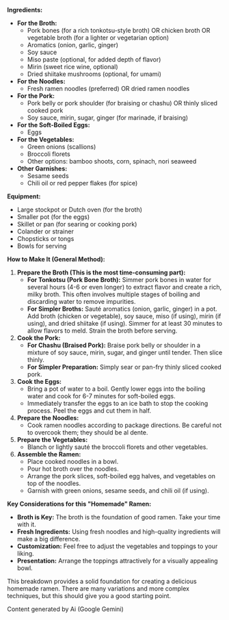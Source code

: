 
**Ingredients:**

* **For the Broth:**  
  * Pork bones (for a rich tonkotsu-style broth) OR chicken broth OR vegetable broth (for a lighter or vegetarian option)  
  * Aromatics (onion, garlic, ginger)  
  * Soy sauce  
  * Miso paste (optional, for added depth of flavor)  
  * Mirin (sweet rice wine, optional)  
  * Dried shiitake mushrooms (optional, for umami)  
* **For the Noodles:**  
  * Fresh ramen noodles (preferred) OR dried ramen noodles  
* **For the Pork:**  
  * Pork belly or pork shoulder (for braising or chashu) OR thinly sliced cooked pork  
  * Soy sauce, mirin, sugar, ginger (for marinade, if braising)  
* **For the Soft-Boiled Eggs:**  
  * Eggs  
* **For the Vegetables:**  
  * Green onions (scallions)  
  * Broccoli florets  
  * Other options: bamboo shoots, corn, spinach, nori seaweed  
* **Other Garnishes:**  
  * Sesame seeds  
  * Chili oil or red pepper flakes (for spice)

**Equipment:**

* Large stockpot or Dutch oven (for the broth)  
* Smaller pot (for the eggs)  
* Skillet or pan (for searing or cooking pork)  
* Colander or strainer  
* Chopsticks or tongs  
* Bowls for serving

**How to Make It (General Method):**

1. **Prepare the Broth (This is the most time-consuming part):**  
   * **For Tonkotsu (Pork Bone Broth):** Simmer pork bones in water for several hours (4-6 or even longer) to extract flavor and create a rich, milky broth. This often involves multiple stages of boiling and discarding water to remove impurities.  
   * **For Simpler Broths:** Sauté aromatics (onion, garlic, ginger) in a pot. Add broth (chicken or vegetable), soy sauce, miso (if using), mirin (if using), and dried shiitake (if using). Simmer for at least 30 minutes to allow flavors to meld. Strain the broth before serving.  
2. **Cook the Pork:**  
   * **For Chashu (Braised Pork):** Braise pork belly or shoulder in a mixture of soy sauce, mirin, sugar, and ginger until tender. Then slice thinly.  
   * **For Simpler Preparation:** Simply sear or pan-fry thinly sliced cooked pork.  
3. **Cook the Eggs:**  
   * Bring a pot of water to a boil. Gently lower eggs into the boiling water and cook for 6-7 minutes for soft-boiled eggs.  
   * Immediately transfer the eggs to an ice bath to stop the cooking process. Peel the eggs and cut them in half.  
4. **Prepare the Noodles:**  
   * Cook ramen noodles according to package directions. Be careful not to overcook them; they should be al dente.  
5. **Prepare the Vegetables:**  
   * Blanch or lightly sauté the broccoli florets and other vegetables.  
6. **Assemble the Ramen:**  
   * Place cooked noodles in a bowl.  
   * Pour hot broth over the noodles.  
   * Arrange the pork slices, soft-boiled egg halves, and vegetables on top of the noodles.  
   * Garnish with green onions, sesame seeds, and chili oil (if using).

**Key Considerations for this "Homemade" Ramen:**

* **Broth is Key:** The broth is the foundation of good ramen. Take your time with it.  
* **Fresh Ingredients:** Using fresh noodles and high-quality ingredients will make a big difference.  
* **Customization:** Feel free to adjust the vegetables and toppings to your liking.  
* **Presentation:** Arrange the toppings attractively for a visually appealing bowl.

This breakdown provides a solid foundation for creating a delicious homemade ramen. There are many variations and more complex techniques, but this should give you a good starting point.

Content generated by Ai (Google Gemini)
